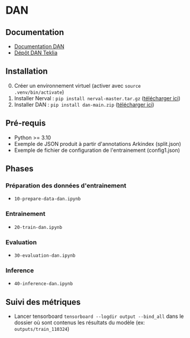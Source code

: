 # DAN

## Documentation
* [Documentation DAN](https://atr.pages.teklia.com/dan/)
* [Dépôt DAN Teklia](https://gitlab.teklia.com/atr/dan)

## Installation
0. Créer un environnement virtuel (activer avec ```source .venv/bin/activate```)
1. Installer Nerval : ```pip install nerval-master.tar.gz``` ([télécharger ici](https://gitlab.teklia.com/ner/nerval))
2. Installer DAN : ```pip install dan-main.zip``` ([télécharger ici](https://gitlab.teklia.com/atr/dan))

## Pré-requis
* Python >= 3.10
* Exemple de JSON produit à partir d'annotations Arkindex (split.json)
* Exemple de fichier de configuration de l'entrainement (config1.json)

## Phases
### Préparation des données d'entrainement
* ```10-prepare-data-dan.ipynb```
### Entrainement
* ```20-train-dan.ipynb```
### Evaluation 
* ```30-evaluation-dan.ipynb```
### Inference
* ```40-inference-dan.ipynb```

## Suivi des métriques
* Lancer tensorboard ```tensorboard --logdir output --bind_all``` dans le dossier où sont contenus les résultats du modèle (ex: ```outputs/train_110324```)